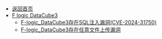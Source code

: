 - [返回首页](/)
- [F logic DataCube3](F%20logic%20DataCube3/)
  - [F-logic_DataCube3存在SQL注入漏洞(CVE-2024-31750)](F%20logic%20DataCube3/F-logic_DataCube3存在SQL注入漏洞(CVE-2024-31750).md)
  - [F-logic_DataCube3存在任意文件上传漏洞](F%20logic%20DataCube3/F-logic_DataCube3存在任意文件上传漏洞.md)
